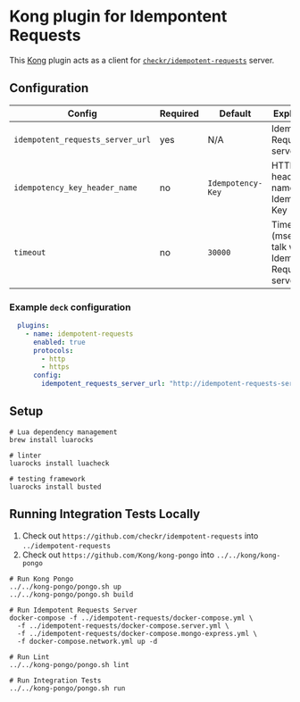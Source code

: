 # Kong plugin for Idempontent Requests

This [Kong](https://github.com/kong/kong) plugin acts as a client for [`checkr/idempotent-requests`](https://github.com/checkr/idempotent-requests) server.

## Configuration

| Config | Required | Default | Explanation |
| --- | --- | --- | --- |
| `idempotent_requests_server_url` | yes | N/A | Idempotent Requests server URL |
| `idempotency_key_header_name` | no | `Idempotency-Key` | HTTP header name with Idempotency Key |
| `timeout` | no | `30000` | Timeout (msec) to talk with Idempotent Requests server  |

### Example `deck` configuration

```yaml
  plugins:
    - name: idempotent-requests
      enabled: true
      protocols:
        - http
        - https
      config:
        idempotent_requests_server_url: "http://idempotent-requests-server:8080"
```

## Setup

```shell
# Lua dependency management
brew install luarocks

# linter
luarocks install luacheck

# testing framework
luarocks install busted
```

## Running Integration Tests Locally

1. Check out `https://github.com/checkr/idempotent-requests` into `../idempotent-requests`
2. Check out `https://github.com/Kong/kong-pongo` into `../../kong/kong-pongo`

```shell
# Run Kong Pongo
../../kong-pongo/pongo.sh up
../../kong-pongo/pongo.sh build

# Run Idempotent Requests Server
docker-compose -f ../idempotent-requests/docker-compose.yml \
  -f ../idempotent-requests/docker-compose.server.yml \
  -f ../idempotent-requests/docker-compose.mongo-express.yml \
  -f docker-compose.network.yml up -d

# Run Lint
../../kong-pongo/pongo.sh lint

# Run Integration Tests
../../kong-pongo/pongo.sh run
```
